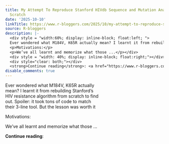 ```yaml
---
title: My Attempt To Reproduce Stanford HIVdb Sequence and Mutation Analysis From
  Scratch
date: '2025-10-10'
linkTitle: https://www.r-bloggers.com/2025/10/my-attempt-to-reproduce-stanford-hivdb-sequence-and-mutation-analysis-from-scratch/
source: R-bloggers
description: |-
  <div style = "width:60%; display: inline-block; float:left; ">
  Ever wondered what M184V, K65R actually mean? I learnt it from rebuilding Stanford’s HIV resistance algorithm from scratch to find out. Spoiler: it took tons of code to match their 3-line tool. But the lesson was worth it</p>
  <p>Motivations:</p>
  <p>We’ve all learnt and memorize what those ...</p></div>
  <div style = "width: 40%; display: inline-block; float:right;"></div>
  <div style="clear: both;"></div>
  <strong>Continue reading</strong>: <a href="https://www.r-bloggers.com/2025/10/my-attempt-to-reproduce-stanford-hivdb-sequence-and-muta ...
disable_comments: true
---
```

<div style = "width:60%; display: inline-block; float:left; ">
Ever wondered what M184V, K65R actually mean? I learnt it from rebuilding Stanford’s HIV resistance algorithm from scratch to find out. Spoiler: it took tons of code to match their 3-line tool. But the lesson was worth it</p>
<p>Motivations:</p>
<p>We’ve all learnt and memorize what those ...</p></div>
<div style = "width: 40%; display: inline-block; float:right;"></div>
<div style="clear: both;"></div>
<strong>Continue reading</strong>: <a href="https://www.r-bloggers.com/2025/10/my-attempt-to-reproduce-stanford-hivdb-sequence-and-muta ...
